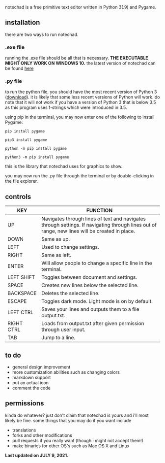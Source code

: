 notechad is a free primitive text editor written in Python 3(.9) and Pygame.

## installation
there are two ways to run notechad.
### .exe file
running the .exe file should be all that is necessary. **THE EXECUTABLE MIGHT ONLY WORK ON WINDOWS 10.** the latest version of notechad can be found [here](https://github.com/qDihydrogen/notechad/releases)
### .py file
to run the python file, you should have the most recent version of Python 3 ([download](https://python.org/downloads)). it is likely that some less recent versions of Python will work. do note that it will not work if you have a version of Python 3 that is below 3.5 as this program uses f-strings which were introduced in 3.5.


using pip in the terminal, you may now enter one of the following to install Pygame:

`pip install pygame`

`pip3 install pygame`

`python -m pip install pygame`

`python3 -m pip install pygame`

this is the library that notechad uses for graphics to show.

you may now run the .py file through the terminal or by double-clicking in the file explorer.

## controls
| KEY | FUNCTION |
|--|--|
| UP | Navigates through lines of text and navigates through settings. If navigating through lines out of range, new lines will be created in place. |
| DOWN | Same as up. |
| LEFT | Used to change settings. |
| RIGHT | Same as left. |
| ENTER | Will allow people to change a specific line in the terminal. |
| LEFT SHIFT | Toggles between document and settings. |
| SPACE | Creates new lines below the selected line. |
| BACKSPACE | Deletes the selected line. |
| ESCAPE | Toggles dark mode. Light mode is on by default. |
| LEFT CTRL | Saves your lines and outputs them to a file output.txt. |
| RIGHT CTRL | Loads from output.txt after given permission through user input. |
| TAB | Jump to a line. |

## to do

 - general design improvement
 - more customization abilities such as changing colors
 - markdown support
 - put an actual icon
 - comment the code

## permissions
kinda do whatever? just don't claim that notechad is yours and i'll most likely be fine.
some things that you may do if you want include
 - translations
 - forks and other modifications
 - pull requests if you really want (though i might not accept them!)
 - make binaries for other OS's such as Mac OS X and Linux


**Last updated on JULY 9, 2021.**
